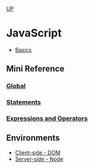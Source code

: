 [UP](../index.md)

# JavaScript
- [Basics](./basics/index.md)

##  Mini Reference
### [Global](./global/index.md)
### [Statements](./state/index.md)
### [Expressions and Operators](./expnop/index.md)

## Environments
- [Client-side - DOM](./dom/index.md)
- [Server-side - Node](./node/index.md)